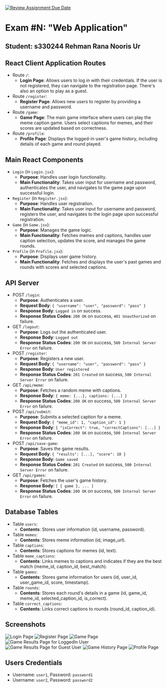 [![Review Assignment Due Date](https://classroom.github.com/assets/deadline-readme-button-24ddc0f5d75046c5622901739e7c5dd533143b0c8e959d652212380cedb1ea36.svg)](https://classroom.github.com/a/AVMm0VzU)
# Exam #N: "Web Application"
## Student: s330244 Rehman Rana Nooris Ur 

## React Client Application Routes

- Route `/`: 
  - **Login Page**: Allows users to log in with their credentials. If the user is not registered, they can navigate to the registration page. There's also an option to play as a guest.
- Route `/register`: 
  - **Register Page**: Allows new users to register by providing a username and password.
- Route `/game`: 
  - **Game Page**: The main game interface where users can play the meme caption game. Users select captions for memes, and their scores are updated based on correctness.
- Route `/profile`: 
  - **Profile Page**: Displays the logged-in user's game history, including details of each game and round played.

## Main React Components

- `Login` (in `Login.jsx`): 
  - **Purpose**: Handles user login functionality.
  - **Main Functionality**: Takes user input for username and password, authenticates the user, and navigates to the game page upon successful login.
- `Register` (in `Register.jsx`): 
  - **Purpose**: Handles user registration.
  - **Main Functionality**: Takes user input for username and password, registers the user, and navigates to the login page upon successful registration.
- `Game` (in `Game.jsx`): 
  - **Purpose**: Manages the game logic.
  - **Main Functionality**: Fetches memes and captions, handles user caption selection, updates the score, and manages the game rounds.
- `Profile` (in `Profile.jsx`): 
  - **Purpose**: Displays user game history.
  - **Main Functionality**: Fetches and displays the user's past games and rounds with scores and selected captions.

## API Server

- POST `/login`: 
  - **Purpose**: Authenticates a user.
  - **Request Body**: `{ "username": "user", "password": "pass" }`
  - **Response Body**: `Logged in` on success.
  - **Response Status Codes**: `200 OK` on success, `401 Unauthorized` on failure.
- GET `/logout`: 
  - **Purpose**: Logs out the authenticated user.
  - **Response Body**: `Logged out`
  - **Response Status Codes**: `200 OK` on success, `500 Internal Server Error` on failure.
- POST `/register`: 
  - **Purpose**: Registers a new user.
  - **Request Body**: `{ "username": "user", "password": "pass" }`
  - **Response Body**: `User registered`
  - **Response Status Codes**: `201 Created` on success, `500 Internal Server Error` on failure.
- GET `/api/meme`: 
  - **Purpose**: Fetches a random meme with captions.
  - **Response Body**: `{ meme: {...}, captions: [...] }`
  - **Response Status Codes**: `200 OK` on success, `500 Internal Server Error` on failure.
- POST `/api/submit`: 
  - **Purpose**: Submits a selected caption for a meme.
  - **Request Body**: `{ "meme_id": 1, "caption_id": 1 }`
  - **Response Body**: `{ "isCorrect": true, "correctCaptions": [...] }`
  - **Response Status Codes**: `200 OK` on success, `500 Internal Server Error` on failure.
- POST `/api/save-game`: 
  - **Purpose**: Saves the game results.
  - **Request Body**: `{ "results": [...], "score": 10 }`
  - **Response Body**: `Game saved`
  - **Response Status Codes**: `201 Created` on success, `500 Internal Server Error` on failure.
- GET `/api/games`: 
  - **Purpose**: Fetches the user's game history.
  - **Response Body**: `[ { game }, ... ]`
  - **Response Status Codes**: `200 OK` on success, `500 Internal Server Error` on failure.

## Database Tables

- Table `users`: 
  - **Contents**: Stores user information (id, username, password).
- Table `memes`: 
  - **Contents**: Stores meme information (id, image_url).
- Table `captions`: 
  - **Contents**: Stores captions for memes (id, text).
- Table `meme_captions`: 
  - **Contents**: Links memes to captions and indicates if they are the best match (meme_id, caption_id, best_match).
- Table `games`: 
  - **Contents**: Stores game information for users (id, user_id, user_game_id, score, timestamp).
- Table `rounds`: 
  - **Contents**: Stores each round's details in a game (id, game_id, meme_id, selected_caption_id, is_correct).
- Table `correct_captions`:
  - **Contents**: Links correct captions to rounds (round_id, caption_id).

## Screenshots

![Login Page](client/public/screensots/login.png)
![Register Page](client/public/screensots/register.png)
![Game Page](client/public/screensots/game.png)
![Game Results Page for LoggedIn User](client/public/screensots/logged-user-results.png)
![Game Results Page for Guest User](client/public/screensots/guest-user-results.png)
![Game History Page](client/public/screensots/history.png)
![Profile Page](client/public/screensots/profile.png)

## Users Credentials

- Username: `user1`, Password: `password1`
- Username: `user2`, Password: `password2`
